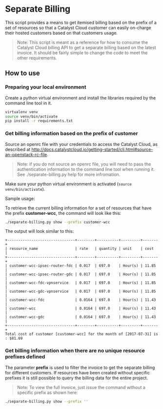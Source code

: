 # Separate Billing

This script provides a means to get itemised billing based on the prefix of a set of resources so that a Catalyst Cloud customer can easily on-charge their hosted customers based on that customers usage.

> Note: This script is meant as a reference for how to consume the Catalyst Cloud billing API to get a separate billing based on the latest invoice. It should be fairly simple to change the code to meet the other requirements.

## How to use

### Preparing your local environment

Create a python virtual environment and install the libraries required by the
command line tool in it.

``` bash
virtualenv venv
source venv/bin/activate
pip install -r requirements.txt
```

### Get billing information based on the prefix of customer

Source an openrc file with your credentials to access the Catalyst Cloud, as
described at
http://docs.catalystcloud.io/getting-started/cli.html#source-an-openstack-rc-file.

> Note: if you do not source an openrc file, you will need to pass the
> authentication information to the command line tool when running it. See
> ./separate-billing.py help for more infromation.

Make sure your python virtual environment is activated (`source
venv/bin/activate`).

Sample usage:

To retrieve the current billing information for a set of resources that have the prefix **customer-wcc**, the command will look like this:

``` bash
./separate-billing.py show --prefix customer-wcc
```

The output will look similar to this:

```
+-------------------------------+--------+----------+---------+-------+
| resource_name                 | rate   | quantity | unit    | cost  |
+-------------------------------+--------+----------+---------+-------+
| customer-wcc-ipsec-router-fdc | 0.017  | 697.0    | Hour(s) | 11.85 |
| customer-wcc-ipsec-router-gdc | 0.017  | 697.0    | Hour(s) | 11.85 |
| customer-wcc-fdc-vpnservice   | 0.017  | 697.0    | Hour(s) | 11.85 |
| customer-wcc-gdc-vpnservice   | 0.017  | 697.0    | Hour(s) | 11.85 |
| customer-wcc-fdc              | 0.0164 | 697.0    | Hour(s) | 11.43 |
| customer-wcc                  | 0.0164 | 697.0    | Hour(s) | 11.43 |
| customer-wcc-gdc              | 0.0164 | 697.0    | Hour(s) | 11.43 |
+-------------------------------+--------+----------+---------+-------+
Total cost of customer [customer-wcc] for the month of [2017-07-31] is : $81.69
```

### Get billing information when there are no unique resource prefixes defined
The parameter **prefix** is used to filter the invoice to get the separate billing for different customers. If resources have been created without specific prefixes it is still possible to query the billing data for the entire project. 

> Note: To view the full invoice, just issue the command without a specific prefix as shown here: 
``` bash
./separate-billing.py show --prefix ''
```

